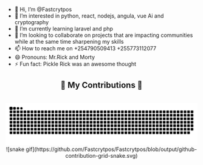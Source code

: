 - 👋 Hi, I’m @Fastcrytpos
- 👀 I’m interested in python, react, nodejs, angula, vue Ai and cryptography
- 🌱 I’m currently learning laravel and php
- 💞️ I’m looking to collaborate on projects that are impacting communities while at the same time sharpening my skills
- 📫 How to reach me on +254790509413 +255773112077
- 😄 Pronouns: Mr.Rick and Morty
- ⚡ Fun fact: Pickle Rick was an awesome thought

<div align="center">
  <h2>🐍 My Contributions 🐍</h2>
  <br>
  <img alt="snake eating my contributions" src="https://raw.githubusercontent.com/salesp07/salesp07/output/github-contribution-grid-snake.svg" />
  ![snake gif](https://github.com/Fastcrytpos/Fastcrytpos/blob/output/github-contribution-grid-snake.svg)
  <br/><br/><br/>
</div>




